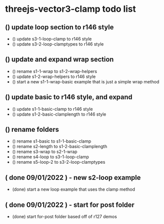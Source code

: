 # threejs-vector3-clamp todo list

## () update loop section to r146 style
* () update s3-1-loop-clamp to r146 style
* () update s3-2-loop-clamptypes to r146 style

## () update and expand wrap section
* () rename s1-1-wrap to s1-2-wrap-helpers
* () update s1-2-wrap-helpers to r146 style
* () start a new s1-1-wrap-basic example that is just a simple wrap method

## () update basic to r146 style, and expand
* () update s1-1-basic-clamp to r146 style
* () update s1-2-basic-clamplength to r146 style

## () rename folders
* () rename s1-basic to s1-1-basic-clamp
* () rename s2-length to s1-2-basic-clamplength
* () rename s3-wrap to s2-1-wrap
* () rename s4-loop to s3-1-loop-clamp
* () rename s5-loop-2 to s3-2-loop-clamptypes

## ( done 09/01/2022 ) - new s2-loop example
* (done) start a new loop example that uses the clamp method

## ( done 09/01/2022 ) - start for post folder
* (done) start for-post folder based off of r127 demos

